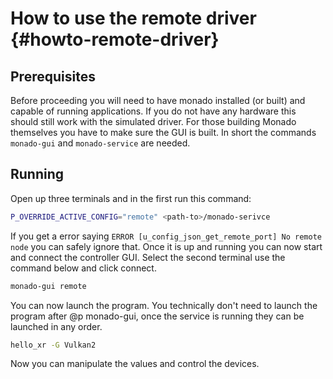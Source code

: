 # How to use the remote driver {#howto-remote-driver}

<!--
Copyright 2022, Collabora, Ltd. and the Monado contributors
SPDX-License-Identifier: BSL-1.0
-->

## Prerequisites

Before proceeding you will need to have monado installed (or built) and capable
of running applications. If you do not have any hardware this should still work
with the simulated driver. For those building Monado themselves you have to make
sure the GUI is built. In short the commands `monado-gui` and `monado-service`
are needed.

## Running

Open up three terminals and in the first run this command:

```bash
P_OVERRIDE_ACTIVE_CONFIG="remote" <path-to>/monado-serivce
```

If you get a error saying `ERROR [u_config_json_get_remote_port] No remote node`
you can safely ignore that. Once it is up and running you can now start and
connect the controller GUI. Select the second terminal use the command below and
click connect.

```bash
monado-gui remote
```

You can now launch the program. You technically don't need to launch the
program after @p monado-gui, once the service is running they can be launched
in any order.

```bash
hello_xr -G Vulkan2
```

Now you can manipulate the values and control the devices.
